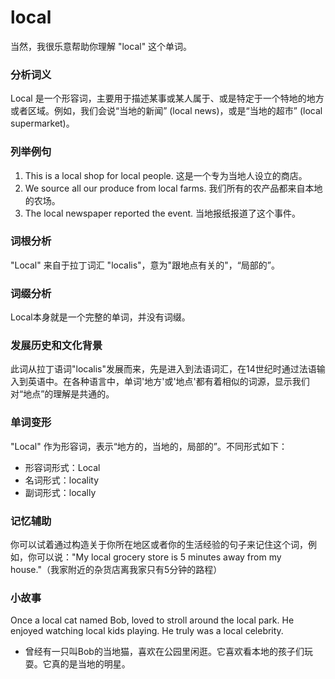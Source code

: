 # local

当然，我很乐意帮助你理解 "local" 这个单词。

  

### 分析词义

  

Local 是一个形容词，主要用于描述某事或某人属于、或是特定于一个特地的地方或者区域。例如，我们会说“当地的新闻” (local news)，或是“当地的超市” (local supermarket)。

  

### 列举例句

  

1.  This is a local shop for local people. 这是一个专为当地人设立的商店。
2.  We source all our produce from local farms. 我们所有的农产品都来自本地的农场。
3.  The local newspaper reported the event. 当地报纸报道了这个事件。

  

### 词根分析

  

"Local" 来自于拉丁词汇 "localis"，意为"跟地点有关的"，“局部的”。

  

### 词缀分析

  

Local本身就是一个完整的单词，并没有词缀。

  

### 发展历史和文化背景

  

此词从拉丁语词"localis"发展而来，先是进入到法语词汇，在14世纪时通过法语输入到英语中。在各种语言中，单词'地方'或'地点'都有着相似的词源，显示我们对“地点”的理解是共通的。

  

### 单词变形

  

"Local" 作为形容词，表示“地方的，当地的，局部的”。不同形式如下：

  

*   形容词形式：Local
*   名词形式：locality
*   副词形式：locally

  

### 记忆辅助

  

你可以试着通过构造关于你所在地区或者你的生活经验的句子来记住这个词，例如，你可以说："My local grocery store is 5 minutes away from my house."（我家附近的杂货店离我家只有5分钟的路程）

  

### 小故事

  

Once a local cat named Bob, loved to stroll around the local park. He enjoyed watching local kids playing. He truly was a local celebrity.

  

*   曾经有一只叫Bob的当地猫，喜欢在公园里闲逛。它喜欢看本地的孩子们玩耍。它真的是当地的明星。
